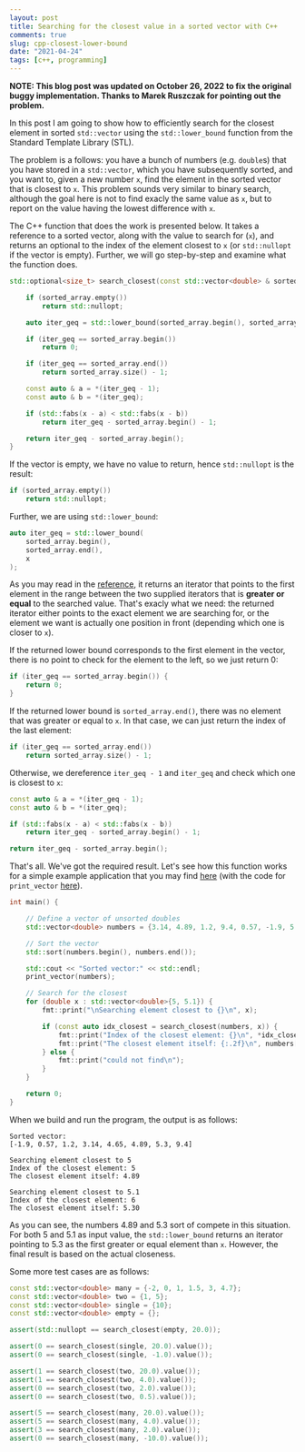 ```yaml
---
layout: post
title: Searching for the closest value in a sorted vector with C++
comments: true
slug: cpp-closest-lower-bound
date: "2021-04-24"
tags: [c++, programming]
---
```


**NOTE: This blog post was updated on October 26, 2022 to fix the original buggy implementation. Thanks to Marek Ruszczak for pointing out the problem.**

In this post I am going to show how to efficiently search for the closest element in sorted `std::vector` using the `std::lower_bound` function from the Standard Template Library (STL). 

The problem is a follows: you have a bunch of numbers (e.g. `double`s) that you have stored in a `std::vector`, which you have subsequently sorted, and you want to, given a new number `x`, find the element in the sorted vector that is closest to `x`. This problem sounds very similar to binary search, although the goal here is not to find exacly the same value as `x`, but to report on the value having the lowest difference with `x`.

The C++ function that does the work is presented below. It takes a reference to a sorted vector, along with the value to search for (`x`), and returns an optional to the index of the element closest to `x` (or `std::nullopt` if the vector is empty). Further, we will go step-by-step and examine what the function does.

```cpp
std::optional<size_t> search_closest(const std::vector<double> & sorted_array, double x) {

    if (sorted_array.empty())
        return std::nullopt;

    auto iter_geq = std::lower_bound(sorted_array.begin(), sorted_array.end(), x);

    if (iter_geq == sorted_array.begin())
        return 0;

    if (iter_geq == sorted_array.end())
        return sorted_array.size() - 1;

    const auto & a = *(iter_geq - 1);
    const auto & b = *(iter_geq);

    if (std::fabs(x - a) < std::fabs(x - b))
        return iter_geq - sorted_array.begin() - 1;

    return iter_geq - sorted_array.begin();
}
```

If the vector is empty, we have no value to return, hence `std::nullopt` is the result:

```cpp
if (sorted_array.empty())
    return std::nullopt;
```

Further, we are using `std::lower_bound`:

```c++
auto iter_geq = std::lower_bound(
    sorted_array.begin(), 
    sorted_array.end(), 
    x
);
```

As you may read in the [reference](https://en.cppreference.com/w/cpp/algorithm/lower_bound), it returns an iterator that points to the first element in the range between the two supplied iterators that is **greater or equal** to the searched value. That's exacly what we need: the returned iterator either points to the exact element we are searching for, or the element we want is actually one position in front (depending which one is closer to `x`).

If the returned lower bound corresponds to the first element in the vector, there is no point to check for the element to the left, so we just return 0:

```cpp
if (iter_geq == sorted_array.begin()) {
    return 0;
}
```

If the returned lower bound is `sorted_array.end()`, there was no element that was greater or equal to `x`. In that case, we can just return the index of the last element:

```cpp
if (iter_geq == sorted_array.end())
    return sorted_array.size() - 1;
```

Otherwise, we dereference `iter_geq - 1` and `iter_geq` and check which one is closest to `x`:

```cpp
const auto & a = *(iter_geq - 1);
const auto & b = *(iter_geq);

if (std::fabs(x - a) < std::fabs(x - b))
    return iter_geq - sorted_array.begin() - 1;

return iter_geq - sorted_array.begin();
```

That's all. We've got the required result. Let's see how this function works for a simple example application that you may find [here](https://github.com/semeniuta/demo_cpp/blob/master/src/demo_find_closest.cpp) (with the code for `print_vector` [here](https://github.com/semeniuta/demo_cpp/blob/master/src/helpers.h)). 

```cpp
int main() {

    // Define a vector of unsorted doubles
    std::vector<double> numbers = {3.14, 4.89, 1.2, 9.4, 0.57, -1.9, 5.3, 4.65};

    // Sort the vector
    std::sort(numbers.begin(), numbers.end());

    std::cout << "Sorted vector:" << std::endl; 
    print_vector(numbers);

    // Search for the closest 
    for (double x : std::vector<double>{5, 5.1}) {
        fmt::print("\nSearching element closest to {}\n", x);

        if (const auto idx_closest = search_closest(numbers, x)) {
            fmt::print("Index of the closest element: {}\n", *idx_closest);
            fmt::print("The closest element itself: {:.2f}\n", numbers[*idx_closest]);
        } else {
            fmt::print("could not find\n");
        }
    }

    return 0;
}
```

When we build and run the program, the output is as follows:

```
Sorted vector:
[-1.9, 0.57, 1.2, 3.14, 4.65, 4.89, 5.3, 9.4]

Searching element closest to 5
Index of the closest element: 5
The closest element itself: 4.89

Searching element closest to 5.1
Index of the closest element: 6
The closest element itself: 5.30
```

As you can see, the numbers 4.89 and 5.3 sort of compete in this situation. For both 5 and 5.1 as input value, the `std::lower_bound` returns an iterator pointing to 5.3 as the first greater or equal element than `x`. However, the final result is based on the actual closeness. 

Some more test cases are as follows:

```cpp
const std::vector<double> many = {-2, 0, 1, 1.5, 3, 4.7};
const std::vector<double> two = {1, 5};
const std::vector<double> single = {10};
const std::vector<double> empty = {};

assert(std::nullopt == search_closest(empty, 20.0));

assert(0 == search_closest(single, 20.0).value());
assert(0 == search_closest(single, -1.0).value());

assert(1 == search_closest(two, 20.0).value());
assert(1 == search_closest(two, 4.0).value());
assert(0 == search_closest(two, 2.0).value());
assert(0 == search_closest(two, 0.5).value());

assert(5 == search_closest(many, 20.0).value());
assert(5 == search_closest(many, 4.0).value());
assert(3 == search_closest(many, 2.0).value());
assert(0 == search_closest(many, -10.0).value());
```
